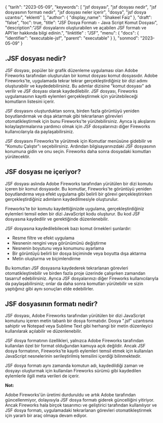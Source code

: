 {
"tarih": "2023-05-09",
  "keywords": [
"jsf dosyası",
"jsf dosyası nedir",
"jsf dosyasının formatı nedir",
"jsf dosyası neler içerir",
"dosya",
"jsf dosya uzantısı",
"eklenti"
],
  "author": {
"display_name": "Shakeel Faiz"
},
"draft": "false",
"toc": true,
"title": "JSF Dosya Formatı - Java Script Komut Dosyası",
  "description":"JSF dosyalarını oluşturabilen ve açabilen JSF formatı ve API'ler hakkında bilgi edinin.",
"linktitle" : "JSF",
  "menu": {
    "docs": {
      "identifier": "executable-jsf",
      "parent": "executable"
}
},
"sonmod": "2023-05-09"
}

## .JSF dosyası nedir?

JSF dosyası, popüler bir grafik düzenleme uygulaması olan Adobe Fireworks tarafından oluşturulan bir komut dosyası komut dosyasıdır. Adobe Fireworks'te, uygulamada tekrar tekrar gerçekleştirdiğiniz bir dizi adımı oluşturabilir ve kaydedebilirsiniz. Bu adımlar dizisine "komut dosyası" adı verilir ve JSF dosyası olarak kaydedilebilir. JSF dosyası, Fireworks uygulamasının kayıtlı eylemleri gerçekleştirmek için yürütebileceği komutların listesini içerir.

JSF dosyasını oluşturduktan sonra, birden fazla görüntüyü yeniden boyutlandırmak ve dışa aktarmak gibi tekrarlanan görevleri otomatikleştirmek için bunu Fireworks'te yürütebilirsiniz. Ayrıca iş akışlarını kolaylaştırmalarına yardımcı olmak için JSF dosyalarınızı diğer Fireworks kullanıcılarıyla da paylaşabilirsiniz.

JSF dosyasını Fireworks'te yürütmek için Komutlar menüsüne gidebilir ve "Komutu Çalıştır"ı seçebilirsiniz. Ardından bilgisayarınızdaki JSF dosyasının konumuna gidin ve onu seçin. Fireworks daha sonra dosyadaki komutları yürütecektir.

## JSF dosyası ne içeriyor?

JSF dosyası aslında Adobe Fireworks tarafından yürütülen bir dizi komutu içeren bir komut dosyasıdır. Bu komutlar, Fireworks'te görüntüyü yeniden boyutlandırma veya efekt uygulama gibi belirli bir görevi gerçekleştirirken gerçekleştirdiğiniz adımların kaydedilmesiyle oluşturulur.

Fireworks'te bir komutu kaydettiğinizde uygulama, gerçekleştirdiğiniz eylemleri temsil eden bir dizi JavaScript kodu oluşturur. Bu kod JSF dosyasına kaydedilir ve gerektiğinde düzenlenebilir.

JSF dosyasına kaydedilebilecek bazı komut örnekleri şunlardır:

- Resme filtre ve efekt uygulama
- Nesnenin rengini veya görünümünü değiştirme
- Nesnenin boyutunu veya konumunu ayarlama
- Bir görüntüyü belirli bir dosya biçiminde veya boyutta dışa aktarma
- Metin oluşturma ve biçimlendirme

Bu komutları JSF dosyasına kaydederek tekrarlanan görevleri otomatikleştirebilir ve birden fazla proje üzerinde çalışırken zamandan tasarruf edebilirsiniz. Ayrıca JSF dosyalarınızı diğer Fireworks kullanıcılarıyla da paylaşabilirsiniz; onlar da daha sonra komutları yürütebilir ve sizin yaptığınız gibi aynı sonuçları elde edebilirler.

## JSF dosyasının formatı nedir?

JSF dosyası, Adobe Fireworks tarafından yürütülen bir dizi JavaScript komutunu içeren metin tabanlı bir dosya formatıdır. Dosya ".jsf" uzantısına sahiptir ve Notepad veya Sublime Text gibi herhangi bir metin düzenleyici kullanılarak açılabilir ve düzenlenebilir.

JSF dosya formatının özellikleri, yalnızca Adobe Fireworks tarafından kullanılan özel bir format olduğundan kamuya açık değildir. Ancak JSF dosya formatının, Fireworks'te kayıtlı eylemleri temsil etmek için kullanılan JavaScript nesnelerinin serileştirilmiş temsilini içerdiği bilinmektedir.

JSF dosya formatı aynı zamanda komutun adı, kaydedildiği zaman ve dosyayı oluşturmak için kullanılan Fireworks sürümü gibi kaydedilen eylemlerle ilgili meta verileri de içerir.

**Not:**

Adobe Fireworks'ün üretimi durduruldu ve artık Adobe tarafından güncellenmiyor, dolayısıyla JSF dosya formatı giderek güncelliğini yitiriyor. Ancak Fireworks hala birçok tasarımcı ve geliştirici tarafından kullanılıyor ve JSF dosya formatı, uygulamadaki tekrarlanan görevleri otomatikleştirmek için yararlı bir araç olmaya devam ediyor.

